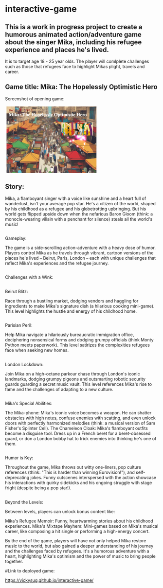 # interactive-game

## This is a work in progress project to create a  humorous  animated action/adventure game about the singer Mika, including his refugee experience and places he's lived. 

It is to target age 18 - 25 year olds. The player will comlplete challenges such as those that refugees face to highlight Mikas plight, travels and career.


## Game title: Mika: The Hopelessly Optimistic Hero 

Screenshot of opening game:

![alt text](images/screen-shot.jpeg)

## Story:
Mika, a flamboyant singer with a voice like sunshine and a heart full of wanderlust, isn't your average pop star. He's a citizen of the world, shaped by his childhood as a refugee and his globetrotting upbringing. But his world gets flipped upside down when the nefarious Baron Gloom (think: a monocle-wearing villain with a penchant for silence) steals all the world's music!
##
Gameplay:

 The game is a side-scrolling action-adventure with a heavy dose of humor. Players control Mika as he travels through vibrant, cartoon versions of the places he's lived – Beirut, Paris, London – each with unique challenges that reflect Mika's experiences and the refugee journey.
##
Challenges with a Wink:
##
Beirut Blitz:

 Race through a bustling market, dodging vendors and haggling for ingredients to make Mika's signature dish (a hilarious cooking mini-game). This level highlights the hustle and energy of his childhood home.

 ##
Parisian Peril:

 Help Mika navigate a hilariously bureaucratic immigration office, deciphering nonsensical forms and dodging grumpy officials (think Monty Python meets paperwork). This level satirizes the complexities refugees face when seeking new homes.
##
London Lockdown: 

Join Mika on a high-octane parkour chase through London's iconic landmarks, dodging grumpy pigeons and outsmarting robotic security guards guarding a secret music vault. This level references Mika's rise to fame and the challenges of adapting to a new culture.
##
Mika's Special Abilities:

The Mika-phone: Mika's iconic voice becomes a weapon. He can shatter obstacles with high notes, confuse enemies with scatting, and even unlock doors with perfectly harmonized melodies (think: a musical version of Sam Fisher's Splinter Cell).
The Chameleon Cloak: Mika's flamboyant outfits become a disguise tool. Dress up in a French beret for a beret-obsessed guard, or don a London bobby hat to trick enemies into thinking he's one of them.
##
Humor is Key:

Throughout the game, Mika throws out witty one-liners, pop culture references (think: "This is harder than winning Eurovision!"), and self-deprecating jokes. Funny cutscenes interspersed with the action showcase his interactions with quirky sidekicks and his ongoing struggle with stage fright (despite being a pop star!).
##
Beyond the Levels:

Between levels, players can unlock bonus content like:

Mika's Refugee Memoir: Funny, heartwarming stories about his childhood experiences.
Mika's Mixtape Mayhem: Mini-games based on Mika's musical career, like composing a hit single or performing a high-energy concert.

By the end of the game, players will have not only helped Mika restore music to the world, but also gained a deeper understanding of his journey and the challenges faced by refugees. It's a humorous adventure with a heart, highlighting Mika's optimism and the power of music to bring people together.



#Link to deployed game:

https://vickysug.github.io/interactive-game/

